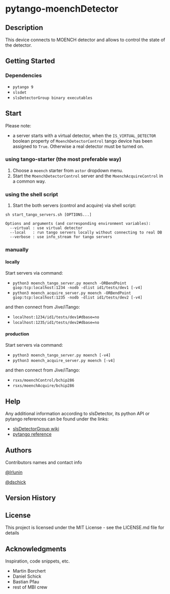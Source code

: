 # pytango-moenchDetector

## Description

This device connects to MOENCH detector and allows to control the state of the detector.

## Getting Started

### Dependencies

* `pytango 9`
* `slsdet`
* `slsDetectorGroup binary executables`

## Start
Please note:
* a server starts with a virtual detector, when the `IS_VIRTUAL_DETECTOR` boolean property of `MoenchDetectorControl` tango device has been assigned to `True`. Otherwise a real detector must be turned on.

### using tango-starter (the most preferable way)
1. Choose a `moench` starter from `astor` dropdown menu.
2. Start the `MoenchDetectorControl` server and the `MoenchAcquireControl` in a common way.
### using the shell script
1. Start the both servers (control and acquire) via shell script:  
```text
sh start_tango_servers.sh [OPTIONS...]

Options and arguments (and corresponding environment variables):
  --virtual : use virtual detector
  --local   : run tango servers locally without connecting to real DB
  --verbose : use info_stream for tango servers
```  
### manually
#### locally
Start servers via command:
* `python3 moench_tango_server.py moench -ORBendPoint giop:tcp:localhost:1234 -nodb -dlist id1/tests/dev1 [-v4]`
* `python3 moench_acquire_server.py moench -ORBendPoint giop:tcp:localhost:1235 -nodb -dlist id1/tests/dev2 [-v4]`

and then connect from Jive/iTango:
* `localhost:1234/id1/tests/dev1#dbase=no`
* `localhost:1235/id1/tests/dev2#dbase=no`

#### production
Start servers via command:
* `python3 moench_tango_server.py moench [-v4]`
* `python3 moench_acquire_server.py moench [-v4]`

and then connect from Jive/iTango:
* `rsxs/moenchControl/bchip286`
* `rsxs/moenchAcquire/bchip286`


## Help

Any additional information according to slsDetector, its python API or pytango references can be found under the links:

* [slsDetectorGroup wiki](https://slsdetectorgroup.github.io/devdoc/pydetector.html)
* [pytango reference](https://pytango.readthedocs.io/en/stable/)

## Authors

Contributors names and contact info

[@lrlunin](https://github.com/lrlunin)

[@dschick](https://github.com/dschick)
## Version History


## License

This project is licensed under the MIT License - see the LICENSE.md file for details

## Acknowledgments

Inspiration, code snippets, etc.
* Martin Borchert
* Daniel Schick
* Bastian Pfau
* rest of MBI crew 
